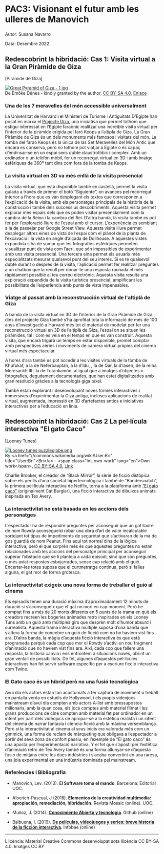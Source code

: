 ﻿#  PAC3: Visionant el futur amb les ulleres de Manovich 

###  


Autor: Susana Navarro


Data: Desembre 2022

## Redescobrint la hibridació: Cas 1: Visita virtual a la Gran Piràmide de Giza

[Piràmide de Giza] <p><a href="https://commons.wikimedia.org/wiki/File:Great_Pyramid_of_Giza_-_1.jpg#/media/File:Great_Pyramid_of_Giza_-_1.jpg"><img src="https://upload.wikimedia.org/wikipedia/commons/thumb/b/bc/Great_Pyramid_of_Giza_-_1.jpg/1200px-Great_Pyramid_of_Giza_-_1.jpg" alt="Great Pyramid of Giza - 1.jpg"></a><br>De Emőke Dénes - kindly granted by the author, <a href="https://creativecommons.org/licenses/by-sa/4.0" title="Creative Commons Attribution-Share Alike 4.0">CC BY-SA 4.0</a>, <a href="https://commons.wikimedia.org/w/index.php?curid=72155754">Enlace</a></p>

### Una de les 7 meravelles del món accessible universalment

La Universitat de Harvard i el Ministeri de Turisme i Antiguitats D’Egipte han posat en marxa el [Projecte Giza](https://giza.mused.org/es/), una iniciativa que permet tothom que estigui interessat en l’Egipte faraònic realitzar una increïble visita virtual per l’interior de la piràmide erigida pel faró Keops a l’altiplà de Giza. La Gran Piràmide de Giza és un dels monuments més famosos i visitats del món. La tomba del faraó Keops és la única de las Set Meravelles del Món Antic que encara es conserva, però no tothom pot viatjar a Egipte o és capaç d’endinsar-se en un espai sens dubte claustrofòbic i complex. Amb un ordinador o un telèfon mòbil, fer un recorregut virtual en 3D i amb imatge esfèriques de 360º tant dins com fora de la tomba de Keops.

### La visita virtual en 3D va més enllà de la visita presencial
La visita virtual, que està disponible també en castellà, permet la visita guiada a través de prémer el botó “Siguiente”, on avances pel recorregut interior a l’hora que es van desplegant els textos que corresponen a l’explicació de la visita, amb els personatges principals de la història de la construcció i també dels successius descobriments. Aquesta visita permet explorar més espais dels que es poden visitar presencialment com la cambra de la Reina i la cambra del Rei. D’altra banda, la visita també es pot fer per l’exploració lliure de l’espai amb el cursor. L’experiència és semblant a la de passejar per Google Street View. Aquesta visita lliure permet desplegar altres eines de vista de l’espai com el plànol de la planta de l’excavació i la vista en angle d’alçada de Dollhouse. A aquestes vistes expandida s’ha de sumar que les fotografies esfèriques permeten visualitzar punt de vista com l’aeri, que són impossibles de experimentar amb uns visita presencial. Una tercera eina permet els usuaris més especialitzats mesurar qualsevol punt del seu interès. Si es té qualsevol dubte durant o després de la visita, l’aplicació permet fer realitzar preguntes a un chatbox que la recull per donar-te una resposta raonada el més ràpidament possible al teu correu electrònic. Aquesta visita resulta una exploració expandida de la visita turística presencial, amplificant les possibilitats de l’experiència amb punts de vista impensables.

### Viatge al passat amb la reconstrucción virtual de l'altiplà de Giza
A banda de la visita virtual en 3D de l’interior de la Gran Piràmide de Giza, dins del projecte Giza també s’ha aprofitat tota la informació de més de 100 anys d’investigació a Harvard més tot el material de modelat per fer una reconstrucció virtual en 3D de l’altiplà de Giza, l’espai on se situen les piràmides, tal i com es veia en el temps en que es van construir. Aquesta visita, que encarà trigarà un temps en estar disponible, promet comptar amb perspectives aèries i moviments de càmera virtual pròpies del cinema virtual més espectacular.

A hores d’ara també es pot accedir a les visites virtuals de la tomba de Khufukaf, a la de Neferbauptah, a la d’Idu, , la de Qar, la d’Iasen, de la reina Meresankh III i la de Tutankamón, al igual que a imatges d’objectes o fotografies, degudament documentades, que han estat digitalitzades amb gran resolució gràcies a la tecnologia giga píxel.

També estan explorant i desenvolupant noves formes interactives i immersives d’experimentar la Giza antiga, incloses aplicacions de realitat virtual, augmentada, impressió en 3D d’artefactes antics e iniciatives interactives per a l’educació en línia.

## Redescobrint la hibridació: Cas 2 La pel·lícula interactiva "El gato Caco"

[Looney Tunes]<p><a href="https://commons.wikimedia.org/wiki/File:Looney_tunes_puzzleglobe.png#/media/File:Looney_tunes_puzzleglobe.png"><img src="https://upload.wikimedia.org/wikipedia/commons/5/57/Looney_tunes_puzzleglobe.png" alt="Looney tunes puzzleglobe.png"></a><br>By &lt;a href="//commons.wikimedia.org/wiki/User:Bri" title="User:Bri"&gt;Bri&lt;/a&gt; - &lt;span class="int-own-work" lang="en"&gt;Own work&lt;/span&gt;, <a href="https://creativecommons.org/licenses/by-sa/4.0" title="Creative Commons Attribution-Share Alike 4.0">CC BY-SA 4.0</a>, <a href="https://commons.wikimedia.org/w/index.php?curid=64824124">Link</a></p>

Charlie Brooker, el creador de “Black Mirror”, la sèrie de ficció distòpica sobre els perills d’una societat hípertecnològica i també de “Bandersnatch”,  la primera pel·lícula interactiva de Netflix, torna a la plataforma amb [“El gato caco”](https://www.netflix.com/es/title/81271335) (originalment Cat Burglar), una ficció interactiva de dibuixos animats inspirada en Tex Avery.

### La interactivitat no está basada en les accions dels personatges

L’espectador ha de respondre preguntes per aconseguir que un gat lladre de nom Rowdy aconsegueixi robar una obra d’art de valor incalculable sortejant tot tipus de impediments de seguretat que s’activaran de la mà de gos guardià de nom Peanut. Fins aquí tot normal dins de la lògica interactiva, però el que sorprèn més és que aquestes preguntes no estan relacionades amb les accions del personatge principal per aconseguir superar l’obstacle que se li planteja a cada episodi, sinó que són preguntes, o més aviat respostes esbojarrades, sense cap relació amb el guió. Encertar-les totes suposa que el curtmetratge continua, però si falles alguna, el gat mor de forma grotesca.

### La interactivitat exigeix una nova forma de treballar el guió al cinema

Els episodis tenen una duració màxima d’aproximadament 12 minuts de duració si s’aconsegueix que el gat no mori en cap moment. Però he comptat fins a més de 20 morts diferents en 5 punts de la trama en què els creadors recreen les bogeries animades retro inspirades en els Looney Tuns amb un guió amb múltiples girs que desprèn molt d’humor absurd i surrealista. Aquesta trama interactiva múltiple suposa d’una banda que s’altera la forma de concebre un guió de ficció com no ho havíem vist fins ara. D’altra banda, la màgia d’aquesta ficció interactiva és que està programada perquè cada cop que mor el Rowdy s’activi un nou fragment d’animació que no havíem vist fins ara. Així, cada cop que fallem una resposta, la història canvia i ens enfrontem a situacions noves, obrint un gran ventall de possibilitats. De fet, algunes d’aquestes pel·lícules interactives han fet servir software específic per a escriure ficció interactiva com Twine.

### El Gato caco és un híbrid però no una fusió tecnològica

Avui dia els actors estan tan acostumats a fer captura de moviment o treball en pantalla verda en estudis de Hollywood, i els propis videojocs mainstream d’avui dia compten amb actors A-list amb pressupostos milionaris, amb la quan cosa, els jocs comptes amb material filmat i les grans produccions de cine compten amb material fet per ordinador en un intent per part dels videojocs de apropar-se a la estètica realista i un intent del cinema de narrar fantasia i ciència-ficció amb la màxima versemblança. Però si la interactivitat al cinema al seus inicis era valorada més com un gimmick, una forma de reclam de màrqueting que obligava a l’espectador a sortir del seva zona de confort passiu, en l’exemple de “El gato caco” és una aposta per l’experimentació narrativa. Y el fet que s’aposti per l’estètica d’animació retro de Tex Avery també és una forma allunyar-se d’aquesta fusió de mitjans entre les dues indústries i s’acaba convertint en una raresa, una joia experimental en una indústria dominada pel mainstream.

### Referències i Bibliografia

* Manovich, Lev. (2013). **El Software toma el mando**. Barcelona: Editorial UOC. 

* Alberich-Pascual, J (2018). **Elementos de la creatividad multimedia: apropiación, remediación, hibridación**. Revista Mosaic (online). UOC.

 * Muñoz, J. (2014).  **[Conocimiento Abierto y tecnologia](http://juan.psicologiasocial.eu/conocimiento-y-tecnologia)**. Github (online) 
 * Balbuena, I. (2019). **[De películas, videojuegos y series: breve historia de la ficción interactiva](https://www.infobae.com/america/cultura-america/2019/01/30/de-peliculas-videojuegos-y-series-breve-historia-de-la-ficcion-interactiva/)**. Infobae (online)

----

Llicència: Material Creative Commons desenvolupat sota llicència CC BY-SA 4.0. Imatges CC BY 


